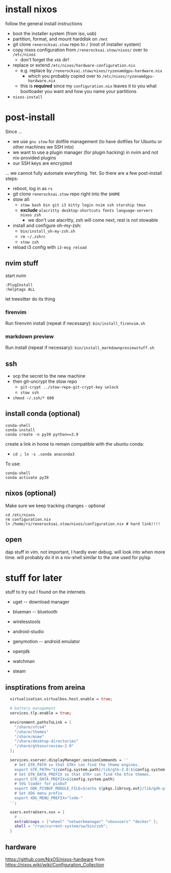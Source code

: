 # install nixos

follow the general install instructions

- boot the installer system (from iso, usb)
- partition, format, and mount harddisk on `/mnt`
- git clone `renerocksai.stow` repo to `/` (root of installer system)
- copy nixos configuration from `/renerocksai.stow/nixos/` over to `/etc/nixos`
  - don't forget the `xkb` dir!
- replace or extend `/etc/nixos/hardware-configuration.nix`
  - e.g. replace by `/renerocksai.stow/nixos/ryzenamdgpu-hardware.nix`
    - which you probably copied over to `/etc/nixos/ryzenamdgpu-hardware.nix`
  - this is **required** since my `configuration.nix` leaves it to you what bootloader you want and how you name your
    partitions
- `nixos-install`

# post-install

Since ...

- we use `gnu stow` for dotfile management (to have dotfiles for Ubuntu or other machines we SSH into)
- we want to use a plugin manager (for plugin hacking) in nvim and not nix-provided plugins
- our SSH keys are encrypted

... we cannot fully automate everything. Yet. So there are a few post-install steps:

- reboot, log in as `rs`
- git clone `renerocksai.stow` repo right into the `$HOME`
- stow all:
  - `stow bash bin git i3 kitty login nvim ssh starship tmux`
  - **exclude** `alacritty desktop-shortcuts fonts language-servers nixos zsh`
    - we don't use alacritty, zsh will come next, rest is not stowable
- install and configure oh-my-zsh:
  - `bin/install_oh-my-zsh.sh`
  - `rm ~/.zshrc`
  - `stow zsh`
- reload i3 config with `i3-msg reload`

## nvim stuff

start nvim

```vim
:PlugInstall
:helptags ALL
```

let treesitter do its thing

### firenvim

Run firenvim install (repeat if necessary): `bin/install_firenvim.sh`

### markdown preview

Run install (repeat if necessary): `bin/install_markdownpreviewstuff.sh`

## ssh

- scp the secret to the new machine
- then git-uncrypt the stow repo
  - `git-crypt ../stow-repo-git-crypt-key unlock`
  - `stow ssh`
- `chmod ~/.ssh/* 600`

## install conda (optional)

```console
conda-shell
conda-install
conda create -n py39 python==3.9
```

create a link in home to remain compatible with the ubuntu conda:

- `cd ; ln -s .conda anaconda3`

To use:

```console
conda-shell
conda activate py39
```

## nixos (optional)

Make sure we keep tracking changes - optional

```console
cd /etc/nixos
rm configuration.nix
ln /home/rs/renerocksai.stow/nixos/configuration.nix # hard link!!!!
```

## open

dap stuff in vim. not important, I hardly ever debug. will look into when more time. will probably do it in a nix-shell
similar to the one used for pylsp

# stuff for later

stuff to try out I found on the internets

- uget -- download manager
- blueman -- bluetooth
- wirelesstools

- android-studio
- genymotion -- android emulator
- openjdk
- watchman

- steam

## insptirations from areina

```nix
  virtualisation.virtualbox.host.enable = true;

  # battery management
  services.tlp.enable = true;

  environment.pathsToLink = [
    "/share/xfce4"
    "/share/themes"
    "/share/mime"
    "/share/desktop-directories"
    "/share/gtksourceview-2.0"
  ];

  services.xserver.displayManager.sessionCommands = ''
    # Set GTK_PATH so that GTK+ can find the theme engines.
    export GTK_PATH="${config.system.path}/lib/gtk-2.0:${config.system.path}/lib/gtk-3.0"
    # Set GTK_DATA_PREFIX so that GTK+ can find the Xfce themes.
    export GTK_DATA_PREFIX=${config.system.path}
    # SVG loader for pixbuf
    export GDK_PIXBUF_MODULE_FILE=$(echo ${pkgs.librsvg.out}/lib/gdk-pixbuf-2.0/*/loaders.cache)
    # Set XDG menu prefix
    export XDG_MENU_PREFIX="lxde-"
  '';

  users.extraUsers.xxx = {
    # ...
    extraGroups = ["wheel" "networkmanager" "vboxusers" "docker" ];
    shell = "/run/current-system/sw/bin/zsh";
  }
```

## hardware

<https://github.com/NixOS/nixos-hardware>
from
<https://nixos.wiki/wiki/Configuration_Collection>
